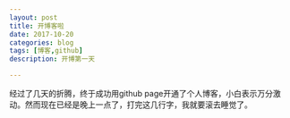 ```yaml
---
layout: post
title: 开博客啦
date: 2017-10-20
categories: blog
tags: [博客,github]
description: 开博第一天

---
```





经过了几天的折腾，终于成功用github page开通了个人博客，小白表示万分激动。然而现在已经是晚上一点了，打完这几行字，我就要滚去睡觉了。














